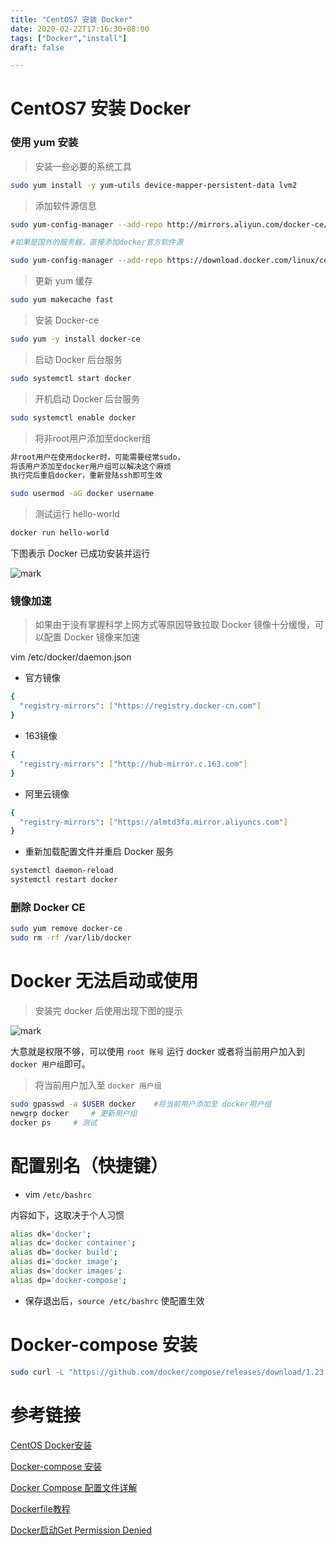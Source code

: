 ```yaml
---
title: "CentOS7 安装 Docker"
date: 2020-02-22T17:16:30+08:00
tags: ["Docker","install"]
draft: false 

---
```


# CentOS7 安装 Docker

### 使用 yum 安装

> 安装一些必要的系统工具
>
```bash
sudo yum install -y yum-utils device-mapper-persistent-data lvm2
```

> 添加软件源信息

```bash
sudo yum-config-manager --add-repo http://mirrors.aliyun.com/docker-ce/linux/centos/docker-ce.repo

#如果是国外的服务器，直接添加docker官方软件源

sudo yum-config-manager --add-repo https://download.docker.com/linux/centos/docker-ce.repo
```

> 更新 yum 缓存

```bash
sudo yum makecache fast
```

> 安装 Docker-ce

```bash
sudo yum -y install docker-ce
```

> 启动 Docker 后台服务

```bash
sudo systemctl start docker
```

> 开机启动 Docker 后台服务

```bash
sudo systemctl enable docker
```

> 将非root用户添加至docker组

```bash
非root用户在使用docker时，可能需要经常sudo，
将该用户添加至docker用户组可以解决这个麻烦
执行完后重启docker，重新登陆ssh即可生效

sudo usermod -aG docker username
```


> 测试运行 hello-world

```bash
docker run hello-world
```

下图表示 Docker 已成功安装并运行

![mark](https://cdn.sguan.top/markdown/20181121/G02nYdGVa70I.png?imageslim)


### 镜像加速

> 如果由于没有掌握科学上网方式等原因导致拉取 Docker 镜像十分缓慢，可以配置 Docker 镜像来加速

vim /etc/docker/daemon.json

- 官方镜像

```bash
{
  "registry-mirrors": ["https://registry.docker-cn.com"]
}
```

- 163镜像

```bash
{
  "registry-mirrors": ["http://hub-mirror.c.163.com"]
}
```

- 阿里云镜像

```bash
{
  "registry-mirrors": ["https://almtd3fa.mirror.aliyuncs.com"]
}
```

- 重新加载配置文件并重启 Docker 服务

```bash
systemctl daemon-reload
systemctl restart docker
```

### 删除 Docker CE

```bash
sudo yum remove docker-ce
sudo rm -rf /var/lib/docker
```

# Docker 无法启动或使用

> 安装完 docker 后使用出现下图的提示

![mark](https://cdn.sguan.top/markdown/20181126/f5HU3ewRRcLd.png?imageslim)

 大意就是权限不够，可以使用 `root 账号` 运行 docker 或者将当前用户加入到 `docker 用户组`即可。

> 将当前用户加入至 `docker 用户组`

```bash
sudo gpasswd -a $USER docker    #将当前用户添加至 docker用户组
newgrp docker     # 更新用户组
docker ps     # 测试
```

# 配置别名（快捷键）

- vim  `/etc/bashrc` 

内容如下，这取决于个人习惯

```bash
alias dk='docker';
alias dc='docker container';
alias db='docker build';
alias di='docker image';
alias ds='docker images';
alias dp='docker-compose';
```

- 保存退出后，`source /etc/bashrc` 使配置生效

# Docker-compose 安装

```bash
sudo curl -L "https://github.com/docker/compose/releases/download/1.23.2/docker-compose-$(uname -s)-$(uname -m)" -o /usr/local/bin/docker-compose &&  chmod +x /usr/local/bin/docker-compose
```

# 参考链接

[CentOS Docker安装](http://www.runoob.com/docker/centos-docker-install.html)

[Docker-compose 安装](https://yeasy.gitbooks.io/docker_practice/compose/install.html)

[Docker Compose 配置文件详解](https://www.jianshu.com/p/2217cfed29d7)

[Dockerfile教程](https://blog.csdn.net/pushiqiang/article/details/78714628)

[Docker启动Get Permission Denied](https://www.cnblogs.com/informatics/p/8276172.html)
